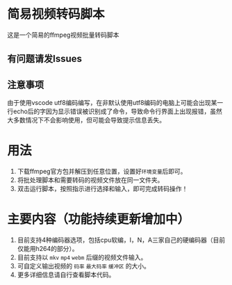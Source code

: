# 简易视频转码脚本

这是一个简易的ffmpeg视频批量转码脚本

## 有问题请发Issues

## 注意事项

由于使用vscode utf8编码编写，在非默认使用utf8编码的电脑上可能会出现某一行echo后的字因为显示错误被识别成了命令，导致命令行界面上出现报错，虽然大多数情况下不会影响使用，但可能会导致提示信息丢失。

# 用法

1. 下载ffmpeg官方包并解压到任意位置，设置好`环境变量`后即可。
2. 将批处理脚本和需要转码的视频文件放在同一文件夹。
3. 双击运行脚本，按照指示进行选择和输入，即可完成转码操作！

# 主要内容（功能持续更新增加中）

1. 目前支持4种编码器选项，包括cpu软编，I，N，A三家自己的硬编码器（目前仅能用h264的部分）。
2. 目前支持以 `mkv` `mp4` `webm` 后缀的视频文件输入。
3. 可自定义输出视频的 `码率` `最大码率` `缓冲区` 的大小。
4. 更多详细信息请自行查看脚本代码。
